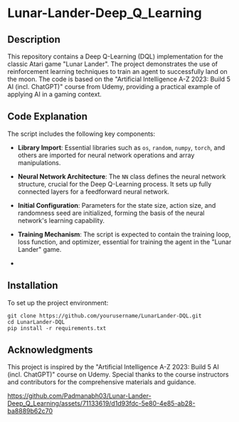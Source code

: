 # Lunar-Lander-Deep_Q_Learning
## Description

This repository contains a Deep Q-Learning (DQL) implementation for the classic Atari game "Lunar Lander". The project demonstrates the use of reinforcement learning techniques to train an agent to successfully land on the moon. The code is based on the "Artificial Intelligence A-Z 2023: Build 5 AI (incl. ChatGPT)" course from Udemy, providing a practical example of applying AI in a gaming context.

## Code Explanation

The script includes the following key components:

- **Library Import**: Essential libraries such as `os`, `random`, `numpy`, `torch`, and others are imported for neural network operations and array manipulations.

- **Neural Network Architecture**: The `NN` class defines the neural network structure, crucial for the Deep Q-Learning process. It sets up fully connected layers for a feedforward neural network.

- **Initial Configuration**: Parameters for the state size, action size, and randomness seed are initialized, forming the basis of the neural network's learning capability.

- **Training Mechanism**: The script is expected to contain the training loop, loss function, and optimizer, essential for training the agent in the "Lunar Lander" game.
- 
## Installation

To set up the project environment:

```
git clone https://github.com/yourusername/LunarLander-DQL.git
cd LunarLander-DQL
pip install -r requirements.txt
```

## Acknowledgments

This project is inspired by the "Artificial Intelligence A-Z 2023: Build 5 AI (incl. ChatGPT)" course on Udemy. Special thanks to the course instructors and contributors for the comprehensive materials and guidance.




https://github.com/Padmanabh03/Lunar-Lander-Deep_Q_Learning/assets/71133619/d1d93fdc-5e80-4e85-ab28-ba8889b62c70

